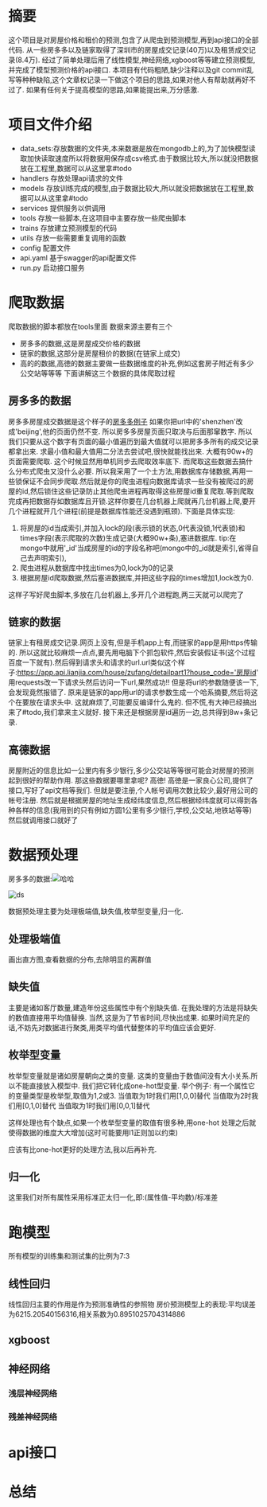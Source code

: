 # 摘要
这个项目是对房屋价格和租价的预测,包含了从爬虫到预测模型,再到api接口的全部代码.
从一些房多多以及链家取得了深圳市的房屋成交记录(40万)以及租赁成交记录(8.4万).
经过了简单处理后用了线性模型,神经网络,xgboost等等建立预测模型,并完成了模型预测价格的api接口.
本项目有代码粗陋,缺少注释以及git commit乱写等种种缺陷,这个文章权记录一下做这个项目的思路,如果对他人有帮助就再好不过了.
如果有任何关于提高模型的思路,如果能提出来,万分感激.

# 项目文件介绍
* data_sets:存放数据的文件夹,本来数据是放在mongodb上的,为了加快模型读取加快读取速度所以将数据用保存成csv格式.由于数据比较大,所以就没把数据放在工程里,数据可以从这里拿#todo
* handlers 存放处理api请求的文件
* models 存放训练完成的模型,由于数据比较大,所以就没把数据放在工程里,数据可以从这里拿#todo
* services 提供服务以供调用
* tools 存放一些脚本,在这项目中主要存放一些爬虫脚本
* trains 存放建立预测模型的代码
* utils 存放一些需要重复调用的函数
* config 配置文件
* api.yaml 基于swagger的api配置文件
* run.py 启动接口服务

# 爬取数据
爬取数据的脚本都放在tools里面
数据来源主要有三个
* 房多多的数据,这是房屋成交价格的数据
* 链家的数据,这部分是房屋租价的数据(在链家上成交)
* 高的的数据,高徳的数据主要做一些数据维度的补充,例如这套房子附近有多少公交站等等等
下面讲解这三个数据的具体爬取过程
##  房多多的数据
房多多房屋成交数据是这个样子的[房多多例子](http://shenzhen.fangdd.com/chengjiao/907510.html)
如果你把url中的'shenzhen'改成'beijing',他的页面仍然不变.
所以房多多房屋页面只取决与后面那窜数字.
所以我们只要从这个数字有页面的最小值遍历到最大值就可以把房多多所有的成交记录都拿出来.
求最小值和最大值用二分法去尝试吧,很快就能找出来.
大概有90w+的页面需要爬取.
这个时候显然用单机同步去爬取效率底下.
而爬取这些数据去搞什么分布式爬虫又没什么必要.
所以我采用了一个土方法,用数据库存储数据,再用一些锁保证不会同步爬取.然后就是你的爬虫进程向数据库请求一些没有被爬过的房屋的id,然后锁住这些记录防止其他爬虫进程再取得这些房屋id重复爬取.等到爬取完成再把数据存如数据库且开锁.这样你要在几台机器上爬就再几台机器上爬,要开几个进程就开几个进程(前提是数据库性能还没遇到瓶颈).
下面是具体实现:
1. 将房屋的id当成索引,并加入lock的段(表示锁的状态,0代表没锁,1代表锁)和times字段(表示爬取的次数)生成记录(大概90w+条),塞进数据库.
tip:在mongo中就用'_id'当成房屋的id的字段名称吧(mongo中的_id就是索引,省得自己去声明索引),
2. 爬虫进程从数据库中找出times为0,lock为0的记录
3. 根据房屋id爬取数据,然后塞进数据库,并把这些字段的times增加1,lock改为0.

这样子写好爬虫脚本,多放在几台机器上,多开几个进程跑,两三天就可以爬完了

## 链家的数据
链家上有租房成交记录.网页上没有,但是手机app上有,而链家的app是用https传输的.
所以这就比较麻烦一点点,要先用电脑下个抓包软件,然后安装假证书(这个过程百度一下就有).然后得到请求头和请求的url.url类似这个样子:https://app.api.lianjia.com/house/zufang/detailpart1?house_code='房屋id'
用requests改一下请求头然后访问一下url,果然成功!!
但是将url的参数随便该一下,会发现竟然报错了.
原来是链家的app用url的请求参数生成一个哈系摘要,然后将这个在要放在请求头中.
这就麻烦了,可能要反编译什么鬼的.
但不慌,有大神已经搞出来了#todo,我们拿来主义就好.
接下来还是根据房屋id遍历一边,总共得到8w+条记录.
## 高德数据
房屋附近的信息比如一公里内有多少银行,多少公交站等等很可能会对房屋的预测起到很好的帮助作用.
那这些数据要哪里拿呢?
高徳!
高徳是一家良心公司,提供了接口,写好了api文档等我们.
但就是要注册,个人帐号调用次数比较少,最好用公司的帐号注册.
然后就是根据房屋的地址生成经纬度信息,然后根据经纬度就可以得到各种各样的信息(我用到的只有例如方圆1公里有多少银行,学校,公交站,地铁站等等)
然后就调用接口就好了

# 数据预处理

房多多的数据:![哈哈](https://github.com/liangoy/house_xingqiao/blob/master/pictures/fangdd_info.png)


![ds](https://github.com/liangoy/house_xingqiao/blob/master/pictures/fangdd_info.png "ds")





数据预处理主要为处理极端值,缺失值,枚举型变量,归一化.
## 处理极端值
画出直方图,查看数据的分布,去除明显的离群值
## 缺失值
主要是诸如客厅数量,建造年份这些属性中有个别缺失值.
在我处理的方法是将缺失的数值直接用平均值替换.
当然,这是为了节省时间,尽快出成果.
如果时间充足的话,不妨先对数据进行聚类,用类平均值代替整体的平均值应该会更好.
## 枚举型变量
枚举型变量就是诸如房屋朝向之类的变量.
这类的变量由于数值间没有大小关系.所以不能直接放入模型中.
我们把它转化成one-hot型变量.
举个例子:
有一个属性它的变量类型是枚举型,取值为1,2或3.
当值取为1时我们用[1,0,0]替代
当值取为2时我们用[0,1,0]替代
当值取为1时我们用[0,0,1]替代

这样处理也有个缺点,如果一个枚举型变量的取值有很多种,用one-hot 处理之后就使得数据的维度大大增加(这时可能要用l1正则加以约束)

应该有比one-hot更好的处理方法,我以后再补充.
## 归一化
这里我们对所有属性采用标准正太归一化,即:(属性值-平均数)/标准差

# 跑模型
所有模型的训练集和测试集的比例为7:3
## 线性回归
线性回归主要的作用是作为预测准确性的参照物
房价预测模型上的表现:平均误差为6215.20540156316,相关系数为0.8951025704314886
## xgboost


## 神经网络
### 浅层神经网络
### 残差神经网络
# api接口
# 总结